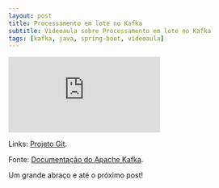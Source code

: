 ```yaml
---
layout: post
title: Processamento em lote no Kafka
subtitle: Videoaula sobre Processamento em lote no Kafka
tags: [kafka, java, spring-boot, videoaula]
---
```


<div class="video-container">
    <iframe src="https://www.youtube-nocookie.com/embed/Rj_sv6dqVVE" title="Apache Kafka - Processamento em lote" frameborder="0" allow="accelerometer; autoplay; clipboard-write; encrypted-media; gyroscope; picture-in-picture" allowfullscreen></iframe>
</div>

Links:
<a href="https://github.com/danielwisky/daily-challenge" target="\_blank">Projeto Git</a>.

Fonte:
<a href="https://kafka.apache.org/documentation/" target="\_blank">Documentação do Apache Kafka</a>.

Um grande abraço e até o próximo post!
